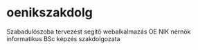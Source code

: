 # oenikszakdolg
Szabadulószoba tervezést segítő webalkalmazás OE NIK nérnök informatikus BSc képzés szakdolgozata
